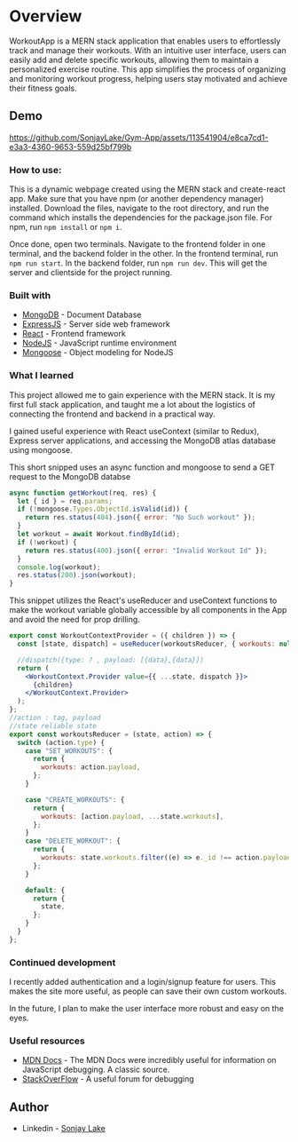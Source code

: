 # Overview
  WorkoutApp is a MERN stack application that enables users to effortlessly track and manage their workouts. With an intuitive user interface, users can easily add and delete specific workouts, allowing them to maintain a personalized exercise routine. This app simplifies the process of organizing and monitoring workout progress, helping users stay motivated and achieve their fitness goals.

## Demo


https://github.com/SonjayLake/Gym-App/assets/113541904/e8ca7cd1-e3a3-4360-9653-559d25bf799b



### How to use:

  This is a dynamic webpage created using the MERN stack and create-react app. Make sure
  that you have npm (or another dependency manager) installed. Download the files, navigate
  to the root directory, and run the command which installs the dependencies for the package.json
  file. For npm, run `npm install` or `npm i`.

  Once done, open two terminals. Navigate to the frontend folder in one terminal, and the backend 
  folder in the other. In the frontend terminal, run `npm run start`. In the backend folder,
  run `npm run dev`. This will get the server and clientside for the project running.

### Built with

- [MongoDB](https://www.mongodb.com/) - Document Database
- [ExpressJS](https://expressjs.com/) - Server side web framework
- [React](https://react.dev/) - Frontend framework
- [NodeJS](https://nodejs.org/en) - JavaScript runtime environment
- [Mongoose](https://mongoosejs.com/) - Object modeling for NodeJS

### What I learned
  This project allowed me to gain experience with the MERN stack. It is
  my first full stack application, and taught me a lot about the logistics
  of connecting the frontend and backend in a practical way. 

  I gained useful experience with React useContext (similar to Redux),
  Express server applications, and accessing the MongoDB atlas database
  using mongoose.



This short snipped uses an async function 
and mongoose to send a GET request to the MongoDB databse
```js
async function getWorkout(req, res) {
  let { id } = req.params;
  if (!mongoose.Types.ObjectId.isValid(id)) {
    return res.status(404).json({ error: "No Such workout" });
  }
  let workout = await Workout.findById(id);
  if (!workout) {
    return res.status(400).json({ error: "Invalid Workout Id" });
  }
  console.log(workout);
  res.status(200).json(workout);
}
```

This snippet utilizes the React's 
useReducer and useContext functions to make the workout
variable globally accessible by all components in the App
and avoid the need for prop drilling.
```jsx
export const WorkoutContextProvider = ({ children }) => {
  const [state, dispatch] = useReducer(workoutsReducer, { workouts: null });

  //dispatch({type: ? , payload: [{data},{data}])
  return (
    <WorkoutContext.Provider value={{ ...state, dispatch }}>
      {children}
    </WorkoutContext.Provider>
  );
};
//action : tag, payload
//state reliable state
export const workoutsReducer = (state, action) => {
  switch (action.type) {
    case "SET_WORKOUTS": {
      return {
        workouts: action.payload,
      };
    }

    case "CREATE_WORKOUTS": {
      return {
        workouts: [action.payload, ...state.workouts],
      };
    }
    case "DELETE_WORKOUT": {
      return {
        workouts: state.workouts.filter((e) => e._id !== action.payload._id),
      };
    }

    default: {
      return {
        state,
      };
    }
  }
};
```

### Continued development

I recently added authentication and a login/signup
feature for users. This makes the site more useful,
as people can save their own custom workouts.

In the future, I plan to make the user interface
more robust and easy on the eyes.

### Useful resources

- [MDN Docs](https://developer.mozilla.org/en-US/) - The MDN Docs were incredibly useful for information on JavaScript debugging. A classic source.
- [StackOverFlow](https://stackoverflow.com/) - A useful forum for debugging 

## Author

- Linkedin - [Sonjay Lake](https://www.linkedin.com/in/sonjay-l-24a4a0126/)
